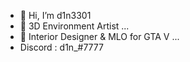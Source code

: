 - 👋 Hi, I’m d1n3301
- 👀 3D Environment Artist ...
- 🌱 Interior Designer & MLO for GTA V ...
- Discord : d1n_#7777
